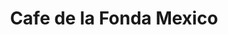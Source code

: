 ---
title : Cafe de la Fonda Mexico
layout: negocio
slogan: Café con Origen. Te brindamos la experiencia de un café colombiano acompañado de deliciosos churros y donas recién hechos.
web: https://cafedelafonda.mx/
categoria: Cafeteria
imagenes: ["/assets/img/directorio/cafe-de-la-fonda.jpeg.webp"]
direccion: Blvd. Benito Juárez 854, Centro Carretera, Rosarito, B.C., México
estado: Baja California
municipio: Rosarito
codigo: 22710
latitude: 32.336291
longitude: -117.053933
telefono: (661) 116 5421
cocina: Colombiano
rango: $$
facebook: https://www.facebook.com/cafedelafondamx/
instagram: https://www.instagram.com/cafedelafondamx/
whatsapp: 
horariodeservicio: Lunes a Domingo 7:00 AM - 22:00 PM
descripcion: Nuestro café es 100% Colombiano; traído de nuestras fincas, hasta ti. Te brindamos la experiencia de un café colombiano acompañado de amor, pasión y excelencia. 
---